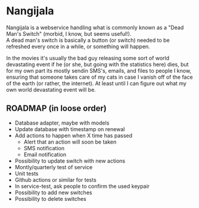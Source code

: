 # Nangijala

Nangijala is a webservice handling what is commonly known as a "Dead Man's Switch" (morbid, I know, but seems useful!).\
A dead man's switch is basically a button (or switch) needed to be refreshed every once in a while, or something will happen.

In the movies it's usually the bad guy releasing some sort of world devastating event if he (or she, but going with the statistics here) dies, but for my own part its mostly sendin SMS's, emails, and files to people I know, ensuring that someone takes care of my cats in case I vanish off of the face of the earth (or rather, the internet). At least until I can figure out what my own world devastating event will be.

## ROADMAP (in loose order)
* Database adapter, maybe with models
* Update database with timestamp on renewal
* Add actions to happen when X time has passed
  * Alert that an action will soon be taken
  * SMS notification
  * Email notification
* Possibility to update switch with new actions
* Montly/quarterly test of service
* Unit tests
* Github actions or similar for tests
* In service-test, ask people to confirm the used keypair
* Possibility to add new switches
* Possibility to delete switches
